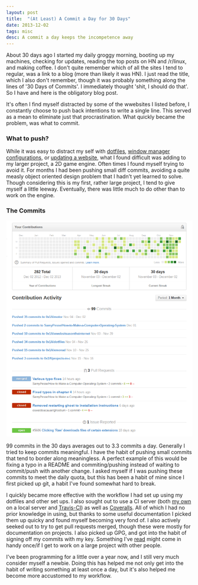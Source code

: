 ```yaml
---
layout: post
title:  "(At Least) A Commit a Day for 30 Days"
date: 2013-12-02
tags: misc
desc: A commit a day keeps the incompetence away
---
```


About 30 days ago I started my daily groggy morning, booting up my machines, 
checking for updates, reading the top posts on HN and /r/linux, and making 
coffee. I don't quite remember which of all the sites I tend to regular, was a 
link to a blog (more than likely it was HN). I just read the title, which I also 
don't remember, though it was probably something along the lines of '30 Days of 
Commits'. I immediately thought 'shit, I should do that'. So I have and here is 
the obligatory blog post.

It's often I find myself distracted by some of the wwebsites I listed before, I 
constantly choose to push back intentions to write a single line. This served as
a mean to eliminate just that procrastination. What quickly became the problem, 
was what to commit.

### What to push?
While it was easy to distract my self with [dotfiles](https://github.com/0X1A/dotfiles), 
[window manager configurations](https://github.com/0X1A/xmonad), or [updating a website](https://github.com/0X1A/wwebsiteasontheinternet), 
what I found difficult was adding to my larger project, a 2D game engine. Often 
times I found myself trying to avoid it. For months I had been pushing small 
diff commits, avoiding a quite measly object oriented design problem that I 
hadn't yet learned to solve. Though considering this is my first, rather large 
project, I tend to give myself a little leeway. Eventually, there was little 
much to do other than to work on the engine.

### The Commits

![Screenshot](/img/BotUrx2.png)

99 commits in the 30 days averages out to 3.3 commits a day. Generally I tried 
to keep commits meaningful. I have the habit of pushing small commits that tend 
to border along meaningless. A perfect example of this would be fixing a typo in
a README and commiting/pushing instead of waiting to commit/push with another 
change. I asked myself if I was pushing these commits to meet the daily quota, 
but this has been a habit of mine since I first picked up git, a habit I've 
found somewhat hard to break.

I quickly became more effective with the workflow I had set up using my dotfiles
and other set ups. I also sought out to use a CI server (both [my own](http://0x1a.us/ci)
on a local server and [Travis-CI](https://travis-ci.org)) as well as [Coveralls](https://coveralls.io).
All of which I had no prior knowledge in using, but thanks to some useful 
documentation I picked them up quicky and found myself becoming very fond of.
I also actively seeked out to try to get pull requests merged, though these were
mostly for documentation on projects. I also picked up GPG, and got into the 
habit of signing off my commits with my key. Something I've [read](http://mikegerwitz.com/papers/git-horror-story.html)
might come in handy once/if I get to work on a large project with other people.

I've been programming for a little over a year now, and I still very much 
consider myself a newbie. Doing this has helped me not only get into the habit 
of writing something at least once a day, but it's also helped me become more 
accustomed to my workflow.
